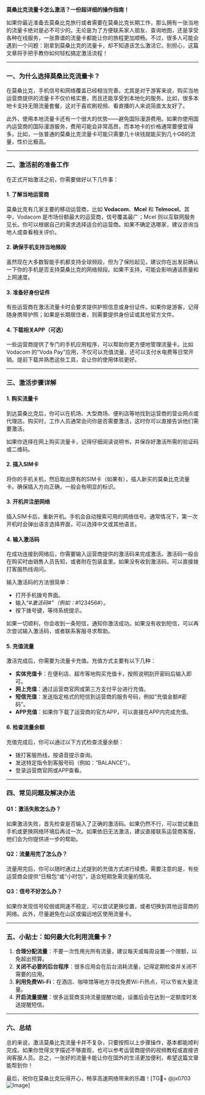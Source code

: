 **莫桑比克流量卡怎么激活？一份超详细的操作指南！**

如果你最近准备去莫桑比克旅行或者需要在莫桑比克长期工作，那么拥有一张当地的流量卡绝对是必不可少的。无论是为了方便联系家人朋友、查询地图，还是享受各种在线服务，一张靠谱的流量卡都能让你的旅程更加顺畅。不过，很多人可能会遇到一个问题：刚拿到莫桑比克的流量卡，却不知道该怎么激活它。别担心，这篇文章将手把手教你如何轻松搞定激活流程！

---

### **一、为什么选择莫桑比克流量卡？**

在莫桑比克，手机信号和网络覆盖已经相当完善。尤其是对于游客来说，购买当地运营商提供的流量卡不仅价格实惠，而且还能享受到本地化的服务。比如，很多本地卡支持无限流量套餐，这对于喜欢刷视频、看直播的人来说简直太友好了。

此外，使用本地流量卡还有一个很大的优势——避免国际漫游费用。如果你使用国内运营商的国际漫游服务，费用可能会非常高昂，而本地卡的价格通常要便宜得多。比如，一张普通的莫桑比克流量卡可能只需要几十块钱就能买到几十GB的流量，性价比极高。

---

### **二、激活前的准备工作**

在正式开始激活之前，你需要做好以下几件事：

#### **1. 了解当地运营商**
莫桑比克有几家主要的移动运营商，比如 **Vodacom**、**Mcel** 和 **Telmocel**。其中，Vodacom 是市场份额最大的运营商，信号覆盖最广；Mcel 则以互联网服务见长。你可以根据自己的需求选择适合的运营商。如果不确定选哪家，建议咨询当地人或查看相关评价。

#### **2. 确保手机支持当地频段**
虽然现在大多数智能手机都支持全球频段，但为了保险起见，建议你在出发前确认一下你的手机是否支持莫桑比克的网络频段。如果不支持，可能会影响通话质量和上网速度。

#### **3. 准备好身份证件**
有些运营商在激活流量卡时会要求提供护照信息或身份证件。如果你是游客，记得随身携带护照；如果是长期居住者，则需要提供身份证或其他官方文件。

#### **4. 下载相关APP（可选）**
一些运营商提供了专门的手机应用程序，可以帮助你更方便地管理流量卡。比如 Vodacom 的“Voda Pay”应用，不仅可以充值流量，还可以支付水电费等日常开销。提前下载并熟悉这些工具，会让你的使用体验更好。

---

### **三、激活步骤详解**

#### **1. 购买流量卡**
到达莫桑比克后，你可以在机场、大型商场、便利店等地找到运营商的营业网点或代理店。购买时，工作人员通常会问你是否需要激活，这时你可以直接告诉他们需要激活。

如果你选择在网上购买流量卡，记得仔细阅读说明书，并保存好激活所需的验证码或二维码。

#### **2. 插入SIM卡**
将你的手机关机，然后取出原有的SIM卡（如果有），插入新买的莫桑比克流量卡。确保插入方向正确，一般会有明显的标识。

#### **3. 开机并注册网络**
插入SIM卡后，重新开机。手机会自动搜索可用的网络信号。通常情况下，第一次开机时会弹出语言选择界面，可以选择中文或其他语言。

#### **4. 输入激活码**
在成功连接到网络后，你需要输入运营商提供的激活码来完成激活。激活码一般会在购买时由销售人员告知，或者附在包装盒里。如果没有收到激活码，可以直接拨打客服热线询问。

输入激活码的方法很简单：
- 打开手机拨号界面。
- 输入“*#激活码#”（例如：*#123456#）。
- 按下拨号键，等待系统提示。

如果一切顺利，你会收到一条短信，通知你激活成功。如果没有收到短信，可以再次尝试输入激活码，或者联系客服寻求帮助。

#### **5. 充值流量**
激活完成后，你需要为流量卡充值。充值方式主要有以下几种：
- **实体充值卡**：在便利店、超市等地购买充值卡，按照说明刮开密码后输入即可。
- **网上充值**：通过运营商官网或第三方支付平台进行充值。
- **短信充值**：发送指定格式的短信到运营商的服务号码，例如“充值金额#密码”。
- **APP充值**：如果你下载了运营商的官方APP，可以直接在APP内完成充值。

#### **6. 检查流量余额**
充值完成后，你可以通过以下方式检查流量余额：
- 拨打客服热线，按语音提示查询。
- 发送特定指令到客服号码（例如：“BALANCE”）。
- 登录运营商官网或APP查看。

---

### **四、常见问题及解决办法**

#### **Q1：激活失败怎么办？**
如果激活失败，首先检查是否输入了正确的激活码。如果仍然不行，可以尝试重启手机或更换网络环境后再试一次。如果依旧无法激活，建议直接联系运营商客服，他们会为你提供进一步的帮助。

#### **Q2：流量用完了怎么办？**
流量用完后，你可以随时通过上述提到的充值方式进行续费。需要注意的是，有些运营商会提供“日租包”或“小时包”，适合短期急需流量的情况。

#### **Q3：信号不好怎么办？**
如果你发现信号较弱或网速不稳定，可以尝试更换位置，或者切换到其他运营商的网络。此外，尽量避免在山区或偏远地区使用流量卡。

---

### **五、小贴士：如何最大化利用流量卡？**

1. **合理分配流量**：不要一次性用光所有流量，建议每天或每周设置一个限额，以免超出预算。
2. **关闭不必要的后台程序**：很多应用会在后台消耗流量，记得定期检查并关闭不需要的应用。
3. **利用免费Wi-Fi**：在酒店、咖啡馆等地方寻找免费Wi-Fi热点，可以节省大量流量。
4. **开启流量提醒**：很多运营商支持流量提醒功能，设置后会在达到一定额度时发送提醒短信。

---

### **六、总结**

总的来说，激活莫桑比克流量卡并不复杂，只要按照以上步骤操作，基本都能顺利完成。如果你觉得文字描述不够直观，也可以参考运营商提供的视频教程或直接咨询客服人员。总之，一张好的流量卡能让你在国外的生活更加便利，希望这篇文章能帮到你！

最后，祝你在莫桑比克玩得开心，畅享高速网络带来的乐趣！[TG💪+ @jx0703 ![Image](https://github.com/user-attachments/assets/dbca1d08-cadb-493c-b0ec-ad6f7a83f270)]